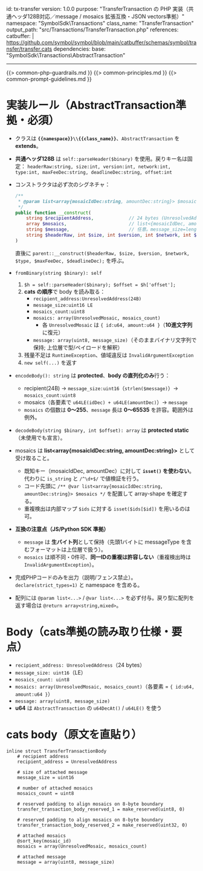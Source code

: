 id: tx-transfer
version: 1.0.0
purpose: "TransferTransaction の PHP 実装（共通ヘッダ128B対応／message / mosaics 拡張互換・JSON vectors準拠）"
namespace: "SymbolSdk\\Transactions"
class_name: "TransferTransaction"
output_path: "src/Transactions/TransferTransaction.php"
references:
  catbuffer: |
    https://github.com/symbol/symbol/blob/main/catbuffer/schemas/symbol/transfer/transfer.cats
dependencies:
  base: "SymbolSdk\\Transactions\\AbstractTransaction"

---
{{> common-php-guardrails.md }}
{{> common-principles.md }}
{{> common-prompt-guidelines.md }}

# 実装ルール（AbstractTransaction準拠・必須）
- クラスは **`{{namespace}}\\{{class_name}}`**、`AbstractTransaction` を **extends**。
- **共通ヘッダ128B** は `self::parseHeader($binary)` を使用。戻りキー名は固定：
  `headerRaw:string, size:int, version:int, network:int, type:int, maxFeeDec:string, deadlineDec:string, offset:int`

- コンストラクタは必ず次のシグネチャ：
  ```php
  /**
   * @param list<array{mosaicIdDec:string, amountDec:string}> $mosaics  // {id, amount} は u64 の10進文字列
   */
  public function __construct(
      string $recipientAddress,             // 24 bytes (UnresolvedAddress)
      array $mosaics,                       // list<{mosaicIdDec, amountDec}>
      string $message,                      // 任意。message_size=length(message)
      string $headerRaw, int $size, int $version, int $network, int $type, string $maxFeeDec, string $deadlineDec
  )
  ```
  直後に `parent::__construct($headerRaw, $size, $version, $network, $type, $maxFeeDec, $deadlineDec);` を呼ぶ。

- `fromBinary(string $binary): self`
  1) `$h = self::parseHeader($binary); $offset = $h['offset'];`
  2) **cats の順序**で body を読み取る：
     - `recipient_address:UnresolvedAddress(24B)`
     - `message_size:uint16 LE`
     - `mosaics_count:uint8`
     - `mosaics: array(UnresolvedMosaic, mosaics_count)`
       - 各 `UnresolvedMosaic` は `{ id:u64, amount:u64 }`（**10進文字列**に復元）
     - `message: array(uint8, message_size)`（そのままバイナリ文字列で保持; 上位層で型/ペイロードを解釈）
  3) 残量不足は `RuntimeException`、値域違反は `InvalidArgumentException`
  4) `new self(...)` を返す

- `encodeBody(): string` は **protected**、**body の直列化のみ**行う：
  - recipient(24B) → `message_size:uint16`（`strlen($message)`）→ `mosaics_count:uint8`
  - mosaics（各要素で `u64LE(idDec) + u64LE(amountDec)`）→ `message`
  - `mosaics` の個数は **0〜255**、`message` 長は **0〜65535** を許容。範囲外は例外。

- `decodeBody(string $binary, int $offset): array` は **protected static**（未使用でも宣言）。

- mosaics は **list<array{mosaicIdDec:string, amountDec:string}>** として受け取ること。
  - 既知キー（mosaicIdDec, amountDec）に対して **`isset()` を使わない**。代わりに `is_string` と `/^\d+$/` で値検証を行う。
  - コード先頭に `/** @var list<array{mosaicIdDec:string, amountDec:string}> $mosaics */` を配置して array-shape を確定する。
  - 重複検出は内部マップ `$ids` に対する `isset($ids[$id])` を用いるのは可。
  
- **互換の注意点（JS/Python SDK 準拠）**
  - `message` は **生バイト列**として保持（先頭1バイトに messageType を含むフォーマットは上位層で扱う）。
  - `mosaics` は順不同・0件可、**同一IDの重複は許容しない**（重複検出時は `InvalidArgumentException`）。

- 完成PHPコードのみを出力（説明/フェンス禁止）。`declare(strict_types=1)` と namespace を含める。
- 配列には `@param list<...>` / `@var list<...>` を必ず付与。戻り型に配列を返す場合は `@return array<string,mixed>`。

# Body（cats準拠の読み取り仕様・要点）
- `recipient_address: UnresolvedAddress`（24 bytes）
- `message_size: uint16`（LE）
- `mosaics_count: uint8`
- `mosaics: array(UnresolvedMosaic, mosaics_count)`（各要素 = `{ id:u64, amount:u64 }`）
- `message: array(uint8, message_size)`
- **u64** は `AbstractTransaction` の `u64DecAt()` / `u64LE()` を使う

# cats body（原文を直貼り）
```cats
inline struct TransferTransactionBody
	# recipient address
	recipient_address = UnresolvedAddress

	# size of attached message
	message_size = uint16

	# number of attached mosaics
	mosaics_count = uint8

	# reserved padding to align mosaics on 8-byte boundary
	transfer_transaction_body_reserved_1 = make_reserved(uint8, 0)

	# reserved padding to align mosaics on 8-byte boundary
	transfer_transaction_body_reserved_2 = make_reserved(uint32, 0)

	# attached mosaics
	@sort_key(mosaic_id)
	mosaics = array(UnresolvedMosaic, mosaics_count)

	# attached message
	message = array(uint8, message_size)

```